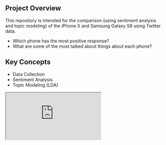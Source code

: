 ## Project Overview

This repository is intended for the comparison (using sentiment analysis and topic modeling) of the iPhone X and Samsung Galaxy S8 using Twitter data.

- Which phone has the most positive response?
- What are some of the most talked about things about each phone?

## Key Concepts

- Data Collection
- Sentiment Analysis
- Topic Modeling (LDA)

  
<iframe src="http://bl.ocks.org/ahipolito94/raw/a52686c4ca42909a43a1dbac744689aa/" marginwidth="0" marginheight="0" scrolling="no"></iframe>

